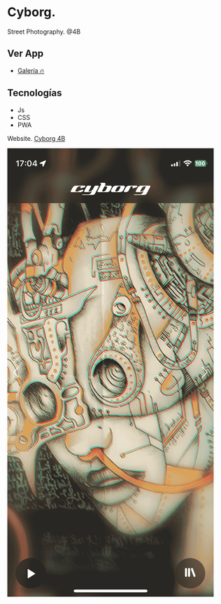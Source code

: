 # Cyborg.

Street Photography. @4B

## Ver App
- [Galería 🔥](https://alibhtty.com/cyborg)

## Tecnologías
* Js
* CSS
* PWA

Website. [Cyborg 4B](https://alibhtty.com/cyborg/)

![preview img](/preview.png)
